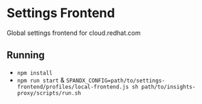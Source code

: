 # Settings Frontend

Global settings frontend for cloud.redhat.com

## Running

* `npm install`
* `npm run start` & `SPANDX_CONFIG=path/to/settings-frontend/profiles/local-frontend.js sh path/to/insights-proxy/scripts/run.sh`
